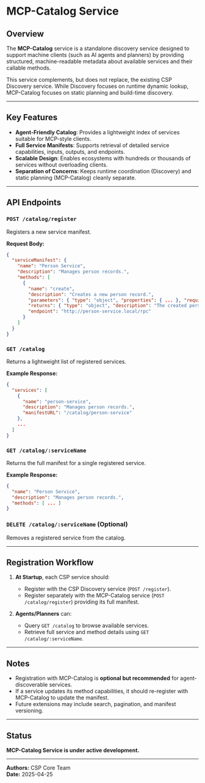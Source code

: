 # MCP-Catalog Service

## Overview
The **MCP-Catalog** service is a standalone discovery service designed to support machine clients (such as AI agents and planners) by providing structured, machine-readable metadata about available services and their callable methods.

This service complements, but does not replace, the existing CSP Discovery service. While Discovery focuses on runtime dynamic lookup, MCP-Catalog focuses on static planning and build-time discovery.

---

## Key Features
- **Agent-Friendly Catalog**: Provides a lightweight index of services suitable for MCP-style clients.
- **Full Service Manifests**: Supports retrieval of detailed service capabilities, inputs, outputs, and endpoints.
- **Scalable Design**: Enables ecosystems with hundreds or thousands of services without overloading clients.
- **Separation of Concerns**: Keeps runtime coordination (Discovery) and static planning (MCP-Catalog) cleanly separate.

---

## API Endpoints

### `POST /catalog/register`
Registers a new service manifest.

**Request Body:**
```json
{
  "serviceManifest": {
    "name": "Person Service",
    "description": "Manages person records.",
    "methods": [
      {
        "name": "create",
        "description": "Creates a new person record.",
        "parameters": { "type": "object", "properties": { ... }, "required": ["email"] },
        "returns": { "type": "object", "description": "The created person record." },
        "endpoint": "http://person-service.local/rpc"
      }
    ]
  }
}
```

### `GET /catalog`
Returns a lightweight list of registered services.

**Example Response:**
```json
{
  "services": [
    {
      "name": "person-service",
      "description": "Manages person records.",
      "manifestURL": "/catalog/person-service"
    },
    ...
  ]
}
```

### `GET /catalog/:serviceName`
Returns the full manifest for a single registered service.

**Example Response:**
```json
{
  "name": "Person Service",
  "description": "Manages person records.",
  "methods": [ ... ]
}
```

### `DELETE /catalog/:serviceName` (Optional)
Removes a registered service from the catalog.

---

## Registration Workflow
1. **At Startup**, each CSP service should:
   - Register with the CSP Discovery service (`POST /register`).
   - Register separately with the MCP-Catalog service (`POST /catalog/register`) providing its full manifest.

2. **Agents/Planners** can:
   - Query `GET /catalog` to browse available services.
   - Retrieve full service and method details using `GET /catalog/:serviceName`.

---

## Notes
- Registration with MCP-Catalog is **optional but recommended** for agent-discoverable services.
- If a service updates its method capabilities, it should re-register with MCP-Catalog to update the manifest.
- Future extensions may include search, pagination, and manifest versioning.

---

## Status
**MCP-Catalog Service is under active development.**

---

**Authors:** CSP Core Team  
**Date:** 2025-04-25



